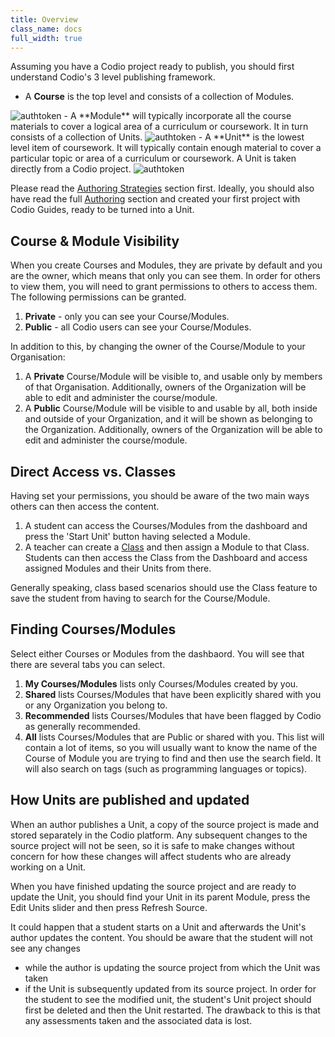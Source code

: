 ```yaml
---
title: Overview
class_name: docs
full_width: true
---
```


Assuming you have a Codio project ready to publish, you should first understand Codio's 3 level publishing framework.

- A **Course** is the top level and consists of a collection of Modules.
<img alt="authtoken" src="/img/docs/courses_small.png" class="simple"/>
- A **Module** will typically incorporate all the course materials to cover a logical area of a curriculum or coursework. It in turn consists of a collection of Units.
<img alt="authtoken" src="/img/docs/module_browser_small.png" class="simple"/>
- A **Unit** is the lowest level item of coursework. It will typically contain enough material to cover a particular topic or area of a curriculum or coursework. A Unit is taken directly from a Codio project.
<img alt="authtoken" src="/img/docs/units_small.png" class="simple"/>


Please read the [Authoring Strategies](/docs/tuts/author/strategies) section first. Ideally, you should also have read the full [Authoring](/docs/tuts/author) section and created your first project with Codio Guides, ready to be turned into a Unit.

## Course & Module Visibility
When you create Courses and Modules, they are private by default and you are the owner, which means that only you can see them. In order for others to view them, you will need to grant permissions to others to access them. The following permissions can be granted.

1. **Private** - only you can see your Course/Modules.
1. **Public** - all Codio users can see your Course/Modules.

In addition to this, by changing the owner of the Course/Module to your Organisation:

1. A **Private** Course/Module will be visible to, and usable only by members of that Organisation. Additionally, owners of the Organization will be able to edit and administer the course/module.
1. A **Public** Course/Module will be visible to and usable by all, both inside and outside of your Organization, and it will be shown as belonging to the Organization. Additionally, owners of the Organization will be able to edit and administer the course/module.


## Direct Access vs. Classes
Having set your permissions, you should be aware of the two main ways others can then access the content.

1. A student can access the Courses/Modules from the dashboard and press the 'Start Unit' button having selected a Module.
1. A teacher can create a [Class](/docs/dashboard/classes/) and then assign a Module to that Class. Students can then access the Class from the Dashboard and access assigned Modules and their Units from there.

Generally speaking, class based scenarios should use the Class feature to save the student from having to search for the Course/Module. 

## Finding Courses/Modules
Select either Courses or Modules from the dashbaord. You will see that there are several tabs you can select.

1. **My Courses/Modules** lists only Courses/Modules created by you.
1. **Shared** lists Courses/Modules that have been explicitly shared with you or any Organization you belong to.
1. **Recommended** lists Courses/Modules that have been flagged by Codio as generally recommended.
1. **All** lists Courses/Modules that are Public or shared with you. This list will contain a lot of items, so you will usually want to know the name of the Course of Module you are trying to find and then use the search field. It will also search on tags (such as programming languages or topics).

## How Units are published and updated
When an author publishes a Unit, a copy of the source project is made and stored separately in the Codio platform. Any subsequent changes to the source project will not be seen, so it is safe to make changes without concern for how these changes will affect students who are already working on a Unit.

When you have finished updating the source project and are ready to update the Unit, you should find your Unit in its parent Module, press the Edit Units slider and then press Refresh Source. 

It could happen that a student starts on a Unit and afterwards the Unit's author updates the content. You should be aware that the student will not see any changes 

- while the author is updating the source project from which the Unit was taken
- if the Unit is subsequently updated from its source project. In order for the student to see the modified unit, the student's Unit project should first be deleted and then the Unit restarted. The drawback to this is that any assessments taken and the associated data is lost.

